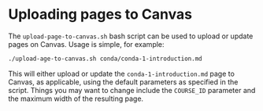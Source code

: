# Uploading pages to Canvas

The `upload-page-to-canvas.sh` bash script can be used to upload or update
pages on Canvas. Usage is simple, for example:

```bash
./upload-age-to-canvas.sh conda/conda-1-introduction.md
```

This will either upload or update the `conda-1-introduction.md` page to Canvas,
as applicable, using the default parameters as specified in the script. Things
you may want to change include the `COURSE_ID` parameter and the maximum width
of the resulting page.
